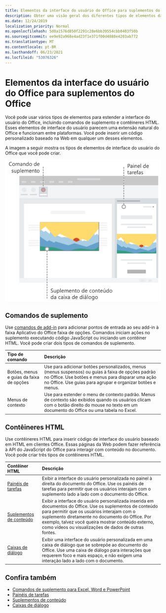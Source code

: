 ```yaml
---
title: Elementos da interface do usuário do Office para suplementos do Office
description: Obter uma visão geral dos diferentes tipos de elementos da interface do usuário em um Office Add-in.
ms.date: 12/24/2019
localization_priority: Normal
ms.openlocfilehash: 5d0a1576d850f2291c28e6bb39554cbb0403f50b
ms.sourcegitcommit: ee9e92a968e4ad23f1e371f00d4888e4203ab772
ms.translationtype: MT
ms.contentlocale: pt-BR
ms.lasthandoff: 06/23/2021
ms.locfileid: "53076326"
---
```

# <a name="office-ui-elements-for-office-add-ins"></a>Elementos da interface do usuário do Office para suplementos do Office

Você pode usar vários tipos de elementos para estender a interface do usuário do Office, incluindo comandos de suplemento e contêineres HTML. Esses elementos de interface do usuário parecem uma extensão natural do Office e funcionam entre plataformas. Você pode inserir um código personalizado baseado na Web em qualquer um desses elementos.

A imagem a seguir mostra os tipos de elementos de interface do usuário do Office que você pode criar.

![Diagrama mostrando comandos de add-in na faixa de opções, um painel de tarefas e uma caixa de diálogo/um Office de conteúdo.](../images/add-in-ui-elements.png)

## <a name="add-in-commands"></a>Comandos de suplemento

Use [comandos de add-in](add-in-commands.md) para adicionar pontos de entrada ao seu add-in à faixa Aplicativo do Office faixa de opções. Comandos iniciam ações no suplemento executando código JavaScript ou iniciando um contêiner HTML. Você pode criar dois tipos de comandos de suplemento.

|Tipo de comando|Descrição|
|:---------------|:--------------|
|Botões, menus e guias da faixa de opções|Use para adicionar botões personalizados, menus (menus suspensos) ou guias à faixa de opções padrão no Office. Use botões e menus para disparar uma ação no Office. Use guias para agrupar e organizar botões e menus.|
|Menus de contexto| Use para estender o menu de contexto padrão. Menus de contexto são exibidos quando os usuários clicam com o botão direito do mouse no texto em um documento do Office ou uma tabela no Excel.|

## <a name="html-containers"></a>Contêineres HTML

Use contêineres HTML para inserir código de interface do usuário baseado em HTML em clientes Office. Essas páginas da Web podem fazer referência à API do JavaScript do Office para interagir com conteúdo no documento. Você pode criar três tipos de contêineres HTML.

|Contêiner HTML|Descrição|
|:-----------------|:--------------|
|[Painéis de tarefas](task-pane-add-ins.md)|Exibir a interface do usuário personalizada no painel à direita do documento do Office. Use os painéis de tarefas para permitir que os usuários interajam com o suplemento lado a lado com o documento do Office.|
|[Suplementos de conteúdo](content-add-ins.md)|Exibir a interface do usuário personalizada inserida em documentos do Office. Use os suplementos de conteúdo para permitir que os usuários interajam com o suplemento diretamente no documento do Office. Por exemplo, talvez você queira mostrar conteúdo externo, como vídeos ou visualizações de dados de outras fontes. |
|[Caixas de diálogo](dialog-boxes.md)|Exibir uma interface do usuário personalizada em uma caixa de diálogo que se sobrepõe ao documento do Office. Use uma caixa de diálogo para interações que requerem foco e mais espaço, e não exigem uma interação lado a lado com o documento.|

## <a name="see-also"></a>Confira também

- [Comandos de suplemento para Excel, Word e PowerPoint](add-in-commands.md)
- [Painéis de tarefas](task-pane-add-ins.md)
- [Suplementos de conteúdo](content-add-ins.md)
- [Caixas de diálogo](dialog-boxes.md)
